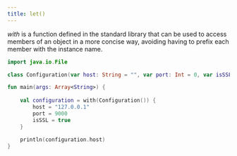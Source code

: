 ```yaml
---
title: let()
---
```

    
*with* is a function defined in the standard library that can be used to access members of an object in a more concise way, avoiding having to
prefix each member with the instance name. 

<div class="sample" markdown="1">

```kotlin
import java.io.File

class Configuration(var host: String = "", var port: Int = 0, var isSSL: Boolean = false) 

fun main(args: Array<String>) {
    
    val configuration = with(Configuration()) {
        host = "127.0.0.1"
        port = 9000            
        isSSL = true
    }
    
    println(configuration.host)
}

```
</div>

